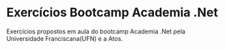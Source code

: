 # Exercícios Bootcamp Academia .Net

Exercícios propostos em aula do bootcamp Academia .Net pela Universidade Franciscana(UFN) e a Atos.